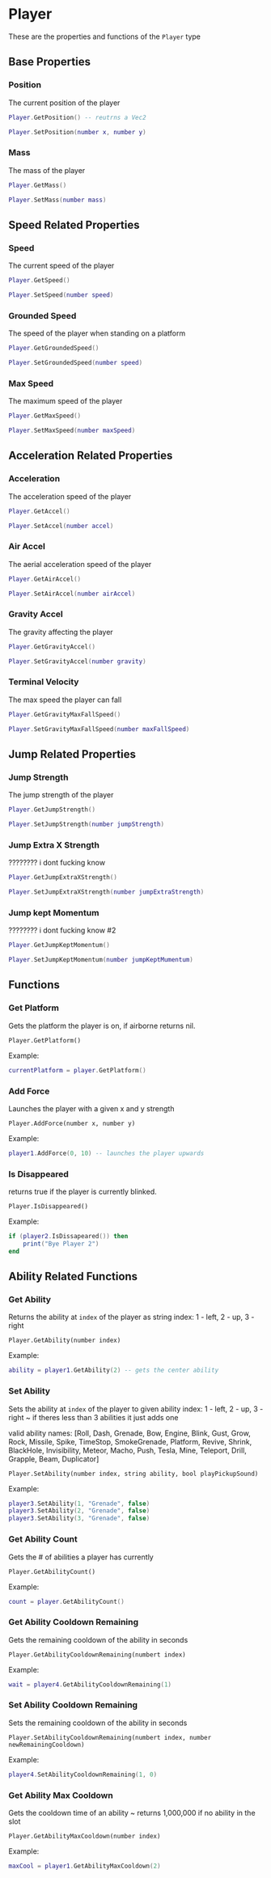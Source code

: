 # Player

These are the properties and functions of the `Player` type

## Base Properties

### Position
The current position of the player
```lua
Player.GetPosition() -- reutrns a Vec2
```

```lua
Player.SetPosition(number x, number y)
```

### Mass
The mass of the player
```lua
Player.GetMass()
```

```lua
Player.SetMass(number mass)
```

## Speed Related Properties

### Speed
The current speed of the player
```lua
Player.GetSpeed()
```

```lua
Player.SetSpeed(number speed)
```

### Grounded Speed
The speed of the player when standing on a platform
```lua
Player.GetGroundedSpeed()
```

```lua
Player.SetGroundedSpeed(number speed)
```

### Max Speed
The maximum speed of the player
```lua
Player.GetMaxSpeed()
```

```lua
Player.SetMaxSpeed(number maxSpeed)
```

## Acceleration Related Properties

### Acceleration
The acceleration speed of the player
```lua
Player.GetAccel()
```

```lua
Player.SetAccel(number accel)
```

### Air Accel
The aerial acceleration speed of the player
```lua
Player.GetAirAccel()
```

```lua
Player.SetAirAccel(number airAccel)
```

### Gravity Accel
The gravity affecting the player
```lua
Player.GetGravityAccel()
```

```lua
Player.SetGravityAccel(number gravity)
```

### Terminal Velocity
The max speed the player can fall
```lua
Player.GetGravityMaxFallSpeed()
```

```lua
Player.SetGravityMaxFallSpeed(number maxFallSpeed)
```

## Jump Related Properties

### Jump Strength
The jump strength of the player
```lua
Player.GetJumpStrength()
```

```lua
Player.SetJumpStrength(number jumpStrength)
```

### Jump Extra X Strength
???????? i dont fucking know
```lua
Player.GetJumpExtraXStrength()
```

```lua
Player.SetJumpExtraXStrength(number jumpExtraStrength)
```

### Jump kept Momentum
???????? i dont fucking know #2
```lua
Player.GetJumpKeptMomentum()
```

```lua
Player.SetJumpKeptMomentum(number jumpKeptMumentum)
```

## Functions

### Get Platform
Gets the platform the player is on, if airborne returns nil.

```
Player.GetPlatform()
```

Example:
```lua
currentPlatform = player.GetPlatform()
```

### Add Force
Launches the player with a given x and y strength

```
Player.AddForce(number x, number y)
```

Example:
```lua
player1.AddForce(0, 10) -- launches the player upwards
```

### Is Disappeared
returns true if the player is currently blinked.

```
Player.IsDisappeared()
```

Example:
```lua
if (player2.IsDissapeared()) then
    print("Bye Player 2")
end
```

## Ability Related Functions

### Get Ability
Returns the ability at `index` of the player as string
index: 1 - left, 2 - up, 3 - right

```
Player.GetAbility(number index)
```

Example:
```lua
ability = player1.GetAbility(2) -- gets the center ability
```

### Set Ability
Sets the ability at `index` of the player to given ability
index: 1 - left, 2 - up, 3 - right
~ if theres less than 3 abilities it just adds one

valid ability names:
[Roll, Dash, Grenade, Bow, Engine, Blink, Gust, Grow, Rock, Missile, Spike, TimeStop, SmokeGrenade, Platform, Revive, Shrink, BlackHole, Invisibility, Meteor, Macho, Push, Tesla, Mine, Teleport, Drill, Grapple, Beam, Duplicator]

```
Player.SetAbility(number index, string ability, bool playPickupSound)
```

Example:
```lua
player3.SetAbility(1, "Grenade", false)
player3.SetAbility(2, "Grenade", false)
player3.SetAbility(3, "Grenade", false)
```

### Get Ability Count
Gets the # of abilities a player has currently

```
Player.GetAbilityCount()
```

Example:
```lua
count = player.GetAbilityCount()
```

### Get Ability Cooldown Remaining
Gets the remaining cooldown of the ability in seconds

```
Player.GetAbilityCooldownRemaining(numbert index)
```

Example:
```lua
wait = player4.GetAbilityCooldownRemaining(1)
```

### Set Ability Cooldown Remaining
Sets the remaining cooldown of the ability in seconds

```
Player.SetAbilityCooldownRemaining(numbert index, number newRemainingCooldown)
```

Example:
```lua
player4.SetAbilityCooldownRemaining(1, 0)
```

### Get Ability Max Cooldown
Gets the cooldown time of an ability
~ returns 1,000,000 if no ability in the slot

```
Player.GetAbilityMaxCooldown(number index)
```

Example:
```lua
maxCool = player1.GetAbilityMaxCooldown(2)
```